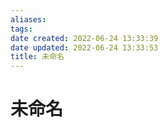 ```yaml
---
aliases: 
tags: 
date created: 2022-06-24 13:33:39
date updated: 2022-06-24 13:33:53
title: 未命名
---
```


# 未命名
